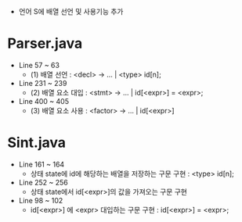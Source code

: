 - 언어 S에 배열 선언 및 사용기능 추가
# Parser.java
- Line 57 ~ 63
    - (1) 배열 선언 : \<decl\> -> ... | \<type\> id[n];
- Line 231 ~ 239
    - (2) 배열 요소 대입 : \<stmt\> -> ... | id[\<expr\>] = \<expr\>;
- Line 400 ~ 405
    - (3) 배열 요소 사용 : \<factor\> -> ... | id[\<expr\>]

# Sint.java
- Line 161 ~ 164
    - 상태 state에 id에 해당하는 배열을 저장하는 구문 구현 : \<type\> id[n];
- Line 252 ~ 256
    - 상태 state에서 id[\<expr\>]의 값을 가져오는 구문 구현
- Line 98 ~ 102
    - id[\<expr\>] 에 \<expr\> 대입하는 구문 구현 : id[\<expr\>] = \<expr\>;